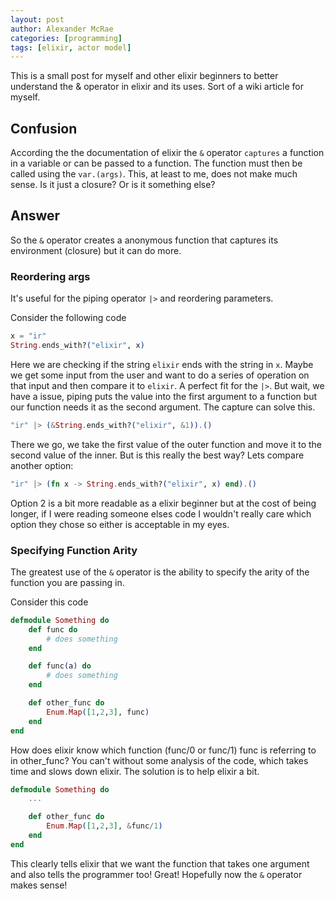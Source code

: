 ```yaml
---
layout: post
author: Alexander McRae
categories: [programming]
tags: [elixir, actor model]
---
```


This is a small post for myself and other elixir beginners to better understand the & operator in elixir and its uses. Sort of a wiki article for myself.

## Confusion

According the the documentation of elixir the `&` operator `captures` a function in a variable or can be passed to a function. The function must then be called using the `var.(args)`. This, at least to me, does not make much sense. Is it just a closure? Or is it something else?

## Answer

So the `&` operator creates a anonymous function that captures its environment (closure) but it can do more.

### Reordering args

It's useful for the piping operator `|>` and reordering parameters.

Consider the following code

```elixir
x = "ir"
String.ends_with?("elixir", x)
```

Here we are checking if the string `elixir` ends with the string in `x`.
Maybe we get some input from the user and want to do a series of operation on that input and then compare it to `elixir`. A perfect fit for the `|>`.
But wait, we have a issue, piping puts the value into the first argument to a function but our function needs it as the second argument. The capture can solve this.

```elixir
"ir" |> (&String.ends_with?("elixir", &1)).()
```

There we go, we take the first value of the outer function and move it to the second value of the inner. But is this really the best way? Lets compare another option:

```elixir
"ir" |> (fn x -> String.ends_with?("elixir", x) end).()
```

Option 2 is a bit more readable as a elixir beginner but at the cost of being longer, if I were reading someone elses code I wouldn't really care which option they chose so either is acceptable in my eyes.

### Specifying Function Arity

The greatest use of the `&` operator is the ability to specify the arity of the function you are passing in.

Consider this code

```elixir
defmodule Something do
    def func do
        # does something
    end

    def func(a) do
        # does something
    end

    def other_func do
        Enum.Map([1,2,3], func)
    end
end
```

How does elixir know which function (func/0 or func/1) func is referring to in other_func? You can't without some analysis of the code, which takes time and slows down elixir. The solution is to help elixir a bit.

```elixir
defmodule Something do
    ...

    def other_func do
        Enum.Map([1,2,3], &func/1)
    end
end
```

This clearly tells elixir that we want the function that takes one argument and also tells the programmer too!
Great! Hopefully now the `&` operator makes sense!